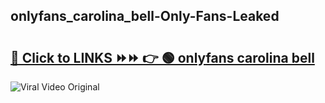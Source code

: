 
 ## onlyfans_carolina_bell-Only-Fans-Leaked

# <h2><a href="https://clipsfans.com/onlyfans_carolina_bell&ref=git">🔗 Click to LINKS ⏩⏩ 👉 🟢 onlyfans carolina bell </a></h2>

<a href="https://clipsfans.com/onlyfans_carolina_bell&ref=git" rel="nofollow" data-target="animated-image.originalLink"><img src="https://i.ibb.co.com/xMMVF88/686577567.gif" alt="Viral Video Original" style="max-width: 100%; display: inline-block;" data-target="animated-image.originalImage"></a>
